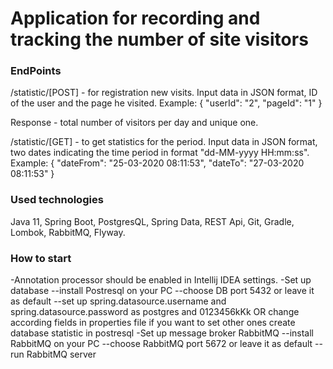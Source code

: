 # Application for recording and tracking the number of site visitors     
### EndPoints
/statistic/[POST] - for registration new visits. Input data in JSON format, ID of the user and the page he visited.
Example: 
{
  "userId": "2",
  "pageId": "1"
}
           
Response - total number of visitors per day and unique one.

/statistic/[GET] - to get statistics for the period. Input data in JSON format, two dates indicating the time period in format "dd-MM-yyyy HH:mm:ss".
Example: 
{
  "dateFrom": "25-03-2020 08:11:53",
  "dateTo": "27-03-2020 08:11:53"
 }

### Used technologies
Java 11, Spring Boot, PostgresQL, Spring Data, REST Api, Git, Gradle, Lombok, RabbitMQ, Flyway.

### How to start
-Annotation processor should be enabled in Intellij IDEA settings.
-Set up database
--install Postresql on your PC
--choose DB port 5432 or leave it as default
--set up spring.datasource.username and spring.datasource.password as postgres and 0123456kKk OR change according fields in properties file if you want to set other ones
create database statistic in postresql
-Set up message broker RabbitMQ
--install RabbitMQ on your PC
--choose RabbitMQ port 5672 or leave it as default
--run RabbitMQ server
